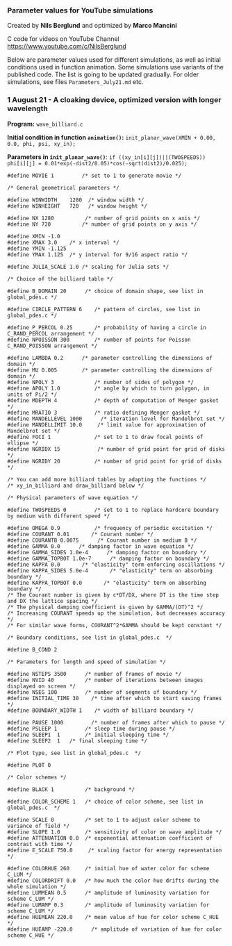 ### Parameter values for YouTube simulations ###

Created by **Nils Berglund** and optimized by **Marco Mancini**

C code for videos on YouTube Channel https://www.youtube.com/c/NilsBerglund

Below are parameter values used for different simulations, as well as initial conditions used in 
function animation. Some simulations use variants of the published code. The list is going to be 
updated gradually. For older simulations, see files `Parameters_July21.md` etc. 


### 1 August 21 - A cloaking device, optimized version with longer wavelength ###

**Program:** `wave_billiard.c` 

**Initial condition in function `animation()`:** `init_planar_wave(XMIN + 0.00, 0.0, phi, psi, xy_in);`

**Parameters in `init_planar_wave()`**: 
`if ((xy_in[i][j])||(TWOSPEEDS)) phi[i][j] = 0.01*exp(-dist2/0.05)*cos(-sqrt(dist2)/0.025);`

```
#define MOVIE 1         /* set to 1 to generate movie */

/* General geometrical parameters */

#define WINWIDTH 	1280  /* window width */
#define WINHEIGHT 	720   /* window height */

#define NX 1280          /* number of grid points on x axis */
#define NY 720          /* number of grid points on y axis */

#define XMIN -1.0
#define XMAX 3.0	/* x interval */
#define YMIN -1.125
#define YMAX 1.125	/* y interval for 9/16 aspect ratio */

#define JULIA_SCALE 1.0 /* scaling for Julia sets */

/* Choice of the billiard table */

#define B_DOMAIN 20      /* choice of domain shape, see list in global_pdes.c */

#define CIRCLE_PATTERN 6    /* pattern of circles, see list in global_pdes.c */

#define P_PERCOL 0.25       /* probability of having a circle in C_RAND_PERCOL arrangement */
#define NPOISSON 300        /* number of points for Poisson C_RAND_POISSON arrangement */

#define LAMBDA 0.2	    /* parameter controlling the dimensions of domain */
#define MU 0.005	    /* parameter controlling the dimensions of domain */
#define NPOLY 3             /* number of sides of polygon */
#define APOLY 1.0           /* angle by which to turn polygon, in units of Pi/2 */ 
#define MDEPTH 4            /* depth of computation of Menger gasket */
#define MRATIO 3            /* ratio defining Menger gasket */
#define MANDELLEVEL 1000      /* iteration level for Mandelbrot set */
#define MANDELLIMIT 10.0     /* limit value for approximation of Mandelbrot set */
#define FOCI 1              /* set to 1 to draw focal points of ellipse */
#define NGRIDX 15            /* number of grid point for grid of disks */
#define NGRIDY 20           /* number of grid point for grid of disks */

/* You can add more billiard tables by adapting the functions */
/* xy_in_billiard and draw_billiard below */

/* Physical parameters of wave equation */

#define TWOSPEEDS 0         /* set to 1 to replace hardcore boundary by medium with different speed */

#define OMEGA 0.9           /* frequency of periodic excitation */
#define COURANT 0.01       /* Courant number */
#define COURANTB 0.0075      /* Courant number in medium B */
#define GAMMA 0.0      /* damping factor in wave equation */
#define GAMMA_SIDES 1.0e-4      /* damping factor on boundary */
#define GAMMA_TOPBOT 1.0e-7      /* damping factor on boundary */
#define KAPPA 0.0       /* "elasticity" term enforcing oscillations */
#define KAPPA_SIDES 5.0e-4       /* "elasticity" term on absorbing boundary */
#define KAPPA_TOPBOT 0.0       /* "elasticity" term on absorbing boundary */
/* The Courant number is given by c*DT/DX, where DT is the time step and DX the lattice spacing */
/* The physical damping coefficient is given by GAMMA/(DT)^2 */
/* Increasing COURANT speeds up the simulation, but decreases accuracy */
/* For similar wave forms, COURANT^2*GAMMA should be kept constant */

/* Boundary conditions, see list in global_pdes.c  */

#define B_COND 2

/* Parameters for length and speed of simulation */

#define NSTEPS 3500      /* number of frames of movie */
#define NVID 40          /* number of iterations between images displayed on screen */
#define NSEG 100         /* number of segments of boundary */
#define INITIAL_TIME 30    /* time after which to start saving frames */
#define BOUNDARY_WIDTH 1    /* width of billiard boundary */

#define PAUSE 1000         /* number of frames after which to pause */
#define PSLEEP 1         /* sleep time during pause */
#define SLEEP1  1        /* initial sleeping time */
#define SLEEP2  1   /* final sleeping time */

/* Plot type, see list in global_pdes.c  */

#define PLOT 0

/* Color schemes */

#define BLACK 1          /* background */

#define COLOR_SCHEME 1   /* choice of color scheme, see list in global_pdes.c  */

#define SCALE 0          /* set to 1 to adjust color scheme to variance of field */
#define SLOPE 1.0        /* sensitivity of color on wave amplitude */
#define ATTENUATION 0.0  /* exponential attenuation coefficient of contrast with time */
#define E_SCALE 750.0     /* scaling factor for energy representation */

#define COLORHUE 260     /* initial hue of water color for scheme C_LUM */
#define COLORDRIFT 0.0   /* how much the color hue drifts during the whole simulation */
#define LUMMEAN 0.5      /* amplitude of luminosity variation for scheme C_LUM */
#define LUMAMP 0.3       /* amplitude of luminosity variation for scheme C_LUM */
#define HUEMEAN 220.0    /* mean value of hue for color scheme C_HUE */
#define HUEAMP -220.0      /* amplitude of variation of hue for color scheme C_HUE */

```
